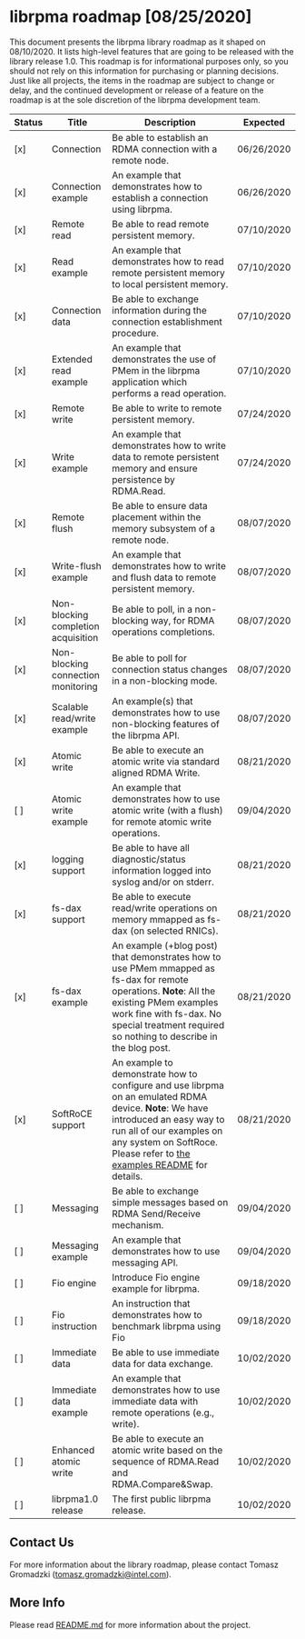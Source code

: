 # **librpma roadmap [08/25/2020]**

This document presents the librpma library roadmap as it shaped on 08/10/2020. It lists high-level features that are going to be released with the library release 1.0.
This roadmap is for informational purposes only, so you should not rely on this information for purchasing or planning decisions. Just like all projects, the items in the roadmap are subject to change or delay, and the continued development or release of a feature on the roadmap is at the sole discretion of the librpma development team.

Status|Title|Description|Expected
---|---|---|---
[x]|Connection|Be able to establish an RDMA connection with a remote node.|06/26/2020
[x]|Connection example|An example that demonstrates how to establish a connection using librpma.|06/26/2020
[x]|Remote read|Be able to read remote persistent memory.|07/10/2020
[x]|Read example|An example that demonstrates how to read remote persistent memory to local persistent memory.|07/10/2020
[x]|Connection data|Be able to exchange information during the connection establishment procedure.|07/10/2020
[x]|Extended read example|An example that demonstrates the use of PMem in the librpma application which performs a read operation.|07/10/2020
[x]|Remote write|Be able to write to remote persistent memory.|07/24/2020
[x]|Write example|An example that demonstrates how to write data to remote persistent memory and ensure persistence by RDMA.Read.|07/24/2020
[x]|Remote flush|Be able to ensure data placement within the memory subsystem of a remote node.|08/07/2020
[x]|Write-flush example|An example that demonstrates how to write and flush data to remote persistent memory.|08/07/2020
[x]|Non-blocking completion acquisition|Be able to poll, in a non-blocking way, for RDMA operations completions.|08/07/2020
[x]|Non-blocking connection monitoring|Be able to poll for connection status changes in a non-blocking mode.|08/07/2020
[x]|Scalable read/write example|An example(s) that demonstrates how to use non-blocking features of the librpma API.|08/07/2020
[x]|Atomic write|Be able to execute an atomic write via standard aligned RDMA Write.|08/21/2020
[ ]|Atomic write example|An example that demonstrates how to use atomic write (with a flush) for remote atomic write operations.|09/04/2020
[x]|logging support|Be able to have all diagnostic/status information logged into syslog and/or on stderr.|08/21/2020
[x]|fs-dax support|Be able to execute read/write operations on memory mmapped as fs-dax (on selected RNICs).|08/21/2020
[x]|fs-dax example|An example (+blog post) that demonstrates how to use PMem mmapped as fs-dax for remote operations. **Note**: All the existing PMem examples work fine with fs-dax. No special treatment required so nothing to describe in the blog post.|08/21/2020
[x]|SoftRoCE support|An example to demonstrate how to configure and use librpma on an emulated RDMA device. **Note**: We have introduced an easy way to run all of our examples on any system on SoftRoce. Please refer to [the examples README](examples/README) for details.|08/21/2020
[ ]|Messaging|Be able to exchange simple messages based on RDMA Send/Receive mechanism.|09/04/2020
[ ]|Messaging example|An example that demonstrates how to use messaging API.|09/04/2020
[ ]|Fio engine|Introduce Fio engine example for librpma.|09/18/2020
[ ]|Fio instruction|An instruction that demonstrates how to benchmark librpma using Fio|09/18/2020
[ ]|Immediate data|Be able to use immediate data for data exchange.|10/02/2020
[ ]|Immediate data example| An example that demonstrates how to use immediate data with remote operations (e.g., write).|10/02/2020
[ ]|Enhanced atomic write|Be able to execute an atomic write based on the sequence of RDMA.Read and RDMA.Compare&Swap.|10/02/2020
[ ]|librpma1.0 release|The first public librpma release.|10/02/2020

## Contact Us

For more information about the library roadmap, please contact
Tomasz Gromadzki (tomasz.gromadzki@intel.com).

## More Info

Please read [README.md](README.md) for more information about the project.
